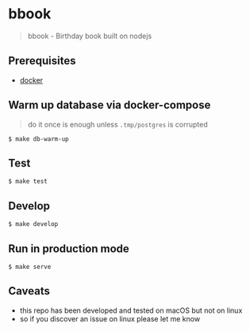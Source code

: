 # bbook
> bbook - Birthday book built on nodejs

## Prerequisites
- [docker](https://docs.docker.com/install/)

## Warm up database via docker-compose
> do it once is enough unless `.tmp/postgres` is corrupted

`$ make db-warm-up`

## Test

`$ make test`

## Develop

`$ make develop`

## Run in production mode
`$ make serve`

## Caveats
- this repo has been developed and tested on macOS but not on linux
- so if you discover an issue on linux please let me know
